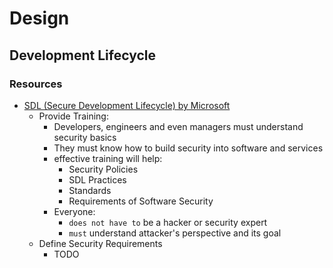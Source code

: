 # Design

## Development Lifecycle

### Resources
- [SDL (Secure Development Lifecycle) by Microsoft](https://www.microsoft.com/en-us/securityengineering/sdl/practices)
  - Provide Training:
    - Developers, engineers and even managers must understand security basics
    - They must know how to build security into software and services
    - effective training will help:
      - Security Policies
      - SDL Practices
      - Standards
      - Requirements of Software Security
    - Everyone:
      - `does not have to` be a hacker or security expert
      - `must` understand attacker's perspective and its goal
  - Define Security Requirements
    - TODO
